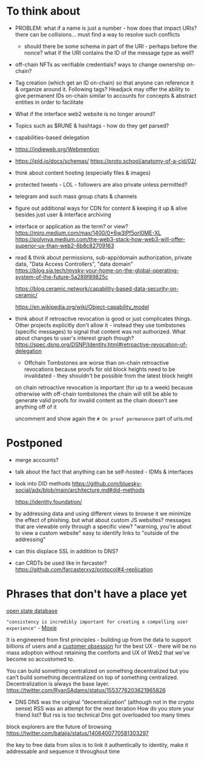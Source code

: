 # To think about

- PROBLEM: what if a name is just a number - how does that impact URIs? there can be collisions... must find a way to resolve such conflicts
    - should there be some schema in part of the URI - perhaps before the nonce? what if the URI contains the ID of the message type as well?

- off-chain NFTs as verifiable credentials? ways to change ownership on-chain?

- Tag creation (which get an ID on-chain) so that anyone can reference it & organize around it. Following tags?
    Headjack may offer the ability to give permanent IDs on-chain similar to accounts for concepts & abstract entities in order to facilitate 

- What if the interface web2 website is no longer around?

- Topics such as $RUNE & hashtags - how do they get parsed?

- capabilities-based delegation

- https://indieweb.org/Webmention

- https://ipld.io/docs/schemas/
    https://proto.school/anatomy-of-a-cid/02/

- think about content hosting (especially files & images)

- protected tweets - LOL - followers are also private unless permitted?

- telegram and such mass group chats & channels

- figure out additional ways for CDN for content & keeping it up & alive besides just user & interface archiving

- interface or application as the term? or view?
    https://miro.medium.com/max/1400/0*6w3lPf5orl0ME-XL
    https://polynya.medium.com/the-web3-stack-how-web3-will-offer-superior-ux-than-web2-6b8c82709163

- read & think about permissions, sub-app/domain authorization, private data, "Data Access Controllers", "data domain"
    https://blog.sia.tech/mysky-your-home-on-the-global-operating-system-of-the-future-5a288f89825c

    https://blog.ceramic.network/capability-based-data-security-on-ceramic/

    https://en.wikipedia.org/wiki/Object-capability_model

- think about if retroactive revocation is good or just complicates things. Other projects explicitly don't allow it - instead they use tombstones (specific messages) to signal that content was not authorized. What about changes to user's interest graph though?
https://spec.dsnp.org/DSNP/Identity.html#retroactive-revocation-of-delegation
    - Offchain Tombstones are worse than on-chain retroactive revocations because proofs for old block heights need to be invalidated - they shouldn't be possible from the latest block height

    on chain retroactive revocation is important (for up to a week) because otherwise with off-chain tombstones the chain will still be able to generate valid proofs for invalid content as the chain doesn't see anything off of it

    uncomment and show again the `# On proof permanence` part of uris.md

# Postponed

- merge accounts?

- talk about the fact that anything can be self-hosted - IDMs & interfaces

- look into DID methods
    https://github.com/bluesky-social/adx/blob/main/architecture.md#did-methods

    https://identity.foundation/

- by addressing data and using different views to browse it we minimize the effect of phishing. but what about custom JS websites?
    messages that are viewable only through a specific view?
        "warning, you're about to view a custom website"
    easy to identify links to "outside of the addressing"

- can this displace SSL in addition to DNS?

- can CRDTs be used like in farcaster?
    https://github.com/farcasterxyz/protocol#4-replication



# Phrases that don't have a place yet

[open state database](https://twitter.com/balajis/status/1123092897664880640)

`"consistency is incredibly important for creating a compelling user experience"` - [Moxie](https://signal.org/blog/the-ecosystem-is-moving/)


It is engineered from first principles - building up from the data to support billions of users and a [customer obsession](https://twitter.com/arvanaghi/status/1537519858233008128) for the best UX - there will be no mass adoption without retaining the comforts and UX of Web2 that we've become so accustomed to.

You can build something centralized on something decentralized but you can’t build something decentralized on top of something centralized.
Decentralization is always the base layer.
https://twitter.com/RyanSAdams/status/1553776203621965826




- DNS
    DNS was the original “decentralization” (although not in the crypto sense)
    RSS was an attempt for the next iteration
    How do you store your friend list?
    But rss is too technical
    Dns got overloaded too many times


block explorers are the future of browsing
https://twitter.com/balajis/status/1406400770581303297

the key to free data from silos is to link it authentically to identity, make it addressable and sequence it throughout time


